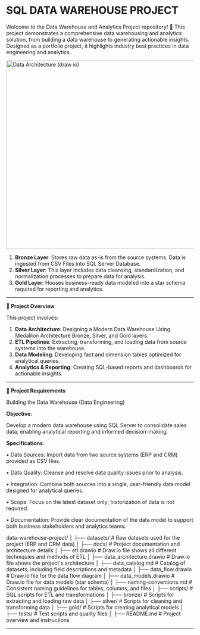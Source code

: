 # SQL DATA WAREHOUSE PROJECT

Welcome to the Data Warehouse and Analytics Project repository! 🚀
This project demonstrates a comprehensive data warehousing and analytics solution, from building a data warehouse to generating actionable insights. Designed as a portfolio project, it highlights industry best practices in data engineering and analytics.


<img width="841" height="506" alt="Data Architecture (draw io)" src="https://github.com/user-attachments/assets/e6379d25-8382-45b0-8b9b-00d5f7347cde" />


1.	**Bronze Layer**: Stores raw data as-is from the source systems. Data is ingested from CSV Files into SQL Server Database.
2.	**Silver Layer**: This layer includes data cleansing, standardization, and normalization processes to prepare data for analysis.
3.	**Gold Layer**: Houses business-ready data modeled into a star schema required for reporting and analytics.

-------------------------------------------------------------------------------------------------------------------------------------------------------------

**📖 Project Overview**

This project involves:
1.	**Data Architecture**: Designing a Modern Data Warehouse Using Medallion Architecture Bronze, Silver, and Gold layers.
2.	**ETL Pipelines**: Extracting, transforming, and loading data from source systems into the warehouse.
3.	**Data Modeling**: Developing fact and dimension tables optimized for analytical queries.
4.	**Analytics & Reporting**: Creating SQL-based reports and dashboards for actionable insights.

-------------------------------------------------------------------------------------------------------------------------------------------------------------

**🚀 Project Requirements**

Building the Data Warehouse (Data Engineering)

**Objective**:

Develop a modern data warehouse using SQL Server to consolidate sales data, enabling analytical reporting and informed decision-making.


**Specifications**:

•	Data Sources: Import data from two source systems (ERP and CRM) provided as CSV files.

•	Data Quality: Cleanse and resolve data quality issues prior to analysis.

•	Integration: Combine both sources into a single, user-friendly data model designed for analytical queries.

•	Scope: Focus on the latest dataset only; historization of data is not required.

•	Documentation: Provide clear documentation of the data model to support both business stakeholders and analytics teams.

data-warehouse-project/
│
├── datasets/                           # Raw datasets used for the project (ERP and CRM data)
│
├── docs/                               # Project documentation and architecture details
│   ├── etl.drawio                      # Draw.io file shows all different techniquies and methods of ETL
│   ├── data_architecture.drawio        # Draw.io file shows the project's architecture
│   ├── data_catalog.md                 # Catalog of datasets, including field descriptions and metadata
│   ├── data_flow.drawio                # Draw.io file for the data flow diagram
│   ├── data_models.drawio              # Draw.io file for data models (star schema)
│   ├── naming-conventions.md           # Consistent naming guidelines for tables, columns, and files
│
├── scripts/                            # SQL scripts for ETL and transformations
│   ├── bronze/                         # Scripts for extracting and loading raw data
│   ├── silver/                         # Scripts for cleaning and transforming data
│   ├── gold/                           # Scripts for creating analytical models
│
├── tests/                              # Test scripts and quality files
│
├── README.md                           # Project overview and instructions

-------------------------------------------------------------------------------------------------------------------------------------------------------------
